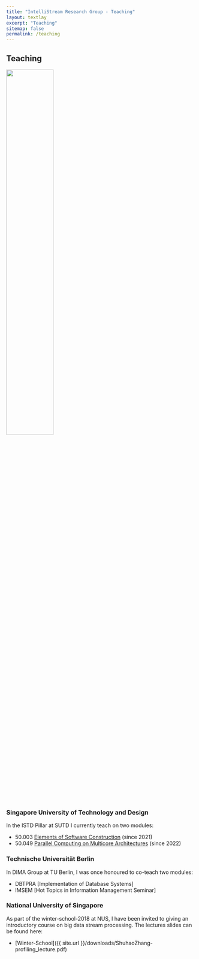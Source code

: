 ```yaml
---
title: "IntelliStream Research Group - Teaching"
layout: textlay
excerpt: "Teaching"
sitemap: false
permalink: /teaching
---
```


## Teaching

 <img src="{{ site.url }}{{ site.baseurl }}/images/teachpic/nodesNetwork.gif" width="50%" style="float: center" />

### Singapore University of Technology and Design

In the ISTD Pillar at SUTD I currently teach on two modules:

* 50.003 [Elements of Software Construction](https://istd.sutd.edu.sg/undergraduate/courses/50003-elements-of-software-construction) (since 2021)
* 50.049 [Parallel Computing on Multicore Architectures](https://istd.sutd.edu.sg/undergraduate/courses/50049-parallel-computing-on-multicore-architectures) (since 2022)

### Technische Universität Berlin

In DIMA Group at TU Berlin, I was once honoured to co-teach two modules:

* DBTPRA [Implementation of Database Systems]
* IMSEM [Hot Topics in Information Management Seminar]

### National University of Singapore
As part of the winter-school-2018 at NUS, I have been invited to giving an introductory course on big data stream processing. The lectures slides can be found here:

* [Winter-School]({{ site.url }}/downloads/ShuhaoZhang-profiling_lecture.pdf)